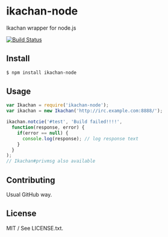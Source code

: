 # ikachan-node

Ikachan wrapper for node.js

[![Build Status](https://secure.travis-ci.org/udzura/ikachan-node.png)](http://travis-ci.org/udzura/ikachan-node)

## Install

```bash
$ npm install ikachan-node
```

## Usage

```javascript
var Ikachan = require('ikachan-node');
var ikachan = new Ikachan('http://irc.example.com:8888/');

ikachan.notcie('#test', 'Build failed!!!!',
  function(response, error) {
    if(error == null) {
      console.log(response); // log response text
    }
  }
);
// Ikachan#privmsg also available
```

## Contributing

Usual GitHub way.

## License

MIT / See LICENSE.txt.

